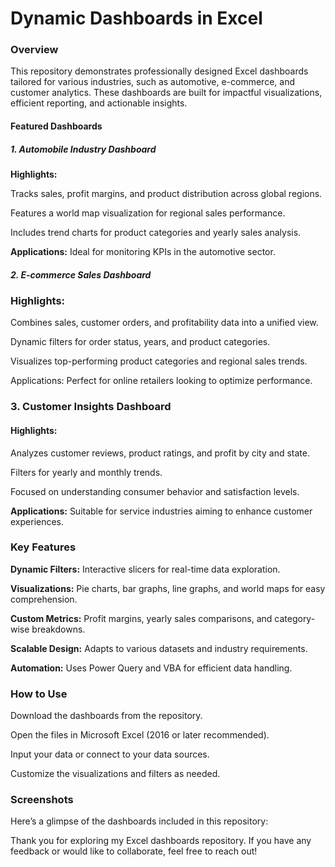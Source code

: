 <h1>Dynamic Dashboards in Excel</h1>
<h3>Overview</h3>
This repository demonstrates professionally designed Excel dashboards tailored for various industries, such as automotive, e-commerce, and customer analytics. These dashboards are built for impactful visualizations, efficient reporting, and actionable insights.
<H4>Featured Dashboards</h4>
<h5>1. Automobile Industry Dashboard</h5>

<b>Highlights:</b>

Tracks sales, profit margins, and product distribution across global regions.

Features a world map visualization for regional sales performance.

Includes trend charts for product categories and yearly sales analysis.

<b>Applications:</b> Ideal for monitoring KPIs in the automotive sector.

<h5>2. E-commerce Sales Dashboard</h5>

<h3>Highlights:</h3>

Combines sales, customer orders, and profitability data into a unified view.

Dynamic filters for order status, years, and product categories.

Visualizes top-performing product categories and regional sales trends.

Applications: Perfect for online retailers looking to optimize performance.

<h3>3. Customer Insights Dashboard</h3>

<h4>Highlights:</h4>

Analyzes customer reviews, product ratings, and profit by city and state.

Filters for yearly and monthly trends.

Focused on understanding consumer behavior and satisfaction levels.

<b>Applications:</b> Suitable for service industries aiming to enhance customer experiences.

<H3>Key Features</H3>

<b>Dynamic Filters:</b> Interactive slicers for real-time data exploration.

<b>Visualizations:</b> Pie charts, bar graphs, line graphs, and world maps for easy comprehension.

<b>Custom Metrics:</b> Profit margins, yearly sales comparisons, and category-wise breakdowns.

<b>Scalable Design:</b> Adapts to various datasets and industry requirements.

<b>Automation:</b> Uses Power Query and VBA for efficient data handling.

<h3>How to Use</h3>

Download the dashboards from the repository.

Open the files in Microsoft Excel (2016 or later recommended).

Input your data or connect to your data sources.

Customize the visualizations and filters as needed.

<h3>Screenshots</h3>

Here’s a glimpse of the dashboards included in this repository:


Thank you for exploring my Excel dashboards repository. If you have any feedback or would like to collaborate, feel free to reach out!
